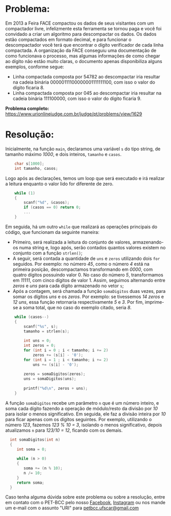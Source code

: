 # Problema:

Em 2013 a Feira FACE compactou os dados de seus visitantes com um compactador livre, infelizmente esta ferramenta se tornou paga e você foi convidado a criar um algoritmo para descompactar os dados. Os dados estão compactados em formato decimal, e para funcionar o descompactador você terá que encontrar o dígito verificador de cada linha compactada. A organização da FACE conseguiu uma documentação de como funcionava o processo, mas algumas informações de como chegar ao dígito não estão muito claras, o documento apenas disponibiliza alguns exemplos, conforme segue:

- Linha compactada composta por 54782 ao descompactar iria resultar na cadeia binária 00000111100000001111111100, com isso o valor do dígito ficaria 8.
- Linha compactada composta por 045 ao descompactar iria resultar na cadeia binária 111100000, com isso o valor do dígito ficaria 9.

**Problema completo:** https://www.urionlinejudge.com.br/judge/pt/problems/view/1629


# Resolução: 
Inicialmente, na função `main`, declaramos uma variável `s` do tipo string, de tamanho máximo *1000*, e dois inteiros, `tamanho` e `casos`.
``` c
    char s[1000];
    int tamanho, casos;
```

Logo após as declarações, temos um loop que será executado e irá realizar a leitura enquanto o valor lido for diferente de zero.
``` c
    while (1)
	{
		scanf("%d", &casos);
		if (casos == 0) return 0; 
		...
	}
```
Em seguida, há um outro `while` que realizará as operações principais do código, que funcionam da seguinte maneira:
- Primeiro, será realizada a leitura do conjunto de valores, armazenando-os numa string e, logo após, serão contados quantos valores existem no conjunto com a função `strlen()`;
- A seguir, será contada a quantidade de `uns` e `zeros` utilizando dois `for` seguidos. Por exemplo: no número *45*, como o número *4* está na primeira posição, descompactamos transformando em *0000*, com quatro dígitos possuindo valor 0. No caso do número *5*, transformamos em *11111*, com cinco dígitos de valor 1. Assim, seguimos alternando entre *zeros* e *uns* para cada dígito armazenado no vetor `s`;
- Após a contagem, será chamada a função `somaDigitos` duas vezes, para somar os dígitos *uns* e os *zeros*. Por exemplo: se tivessemos *14 zeros* e *12 uns*, essa função retornaria respectivamente *5* e *3*. Por fim, imprime-se a soma total, que no caso do exemplo citado, seria *8*.
``` c
    while (casos--)
	{
		scanf("%s", s);
        tamanho = strlen(s);
		
		int uns = 0;
		int zeros = 0;
		for (int i = 0 ; i < tamanho; i += 2)
			zeros += (s[i] - '0');
		for (int i = 1 ; i < tamanho; i += 2)
			uns += (s[i] - '0');
		
		zeros = somaDigitos(zeros);
		uns = somaDigitos(uns);
		
		printf("%d\n", zeros + uns);
	}
```
A função `somaDigitos` recebe um parâmetro `n` que é um número inteiro, e soma cada dígito fazendo a operação de módulo/resto da divisão por *10* para isolar o menos significativo. Em seguida, ele faz a divisão inteira por *10* para ficar apenas com os dígitos seguintes. Por exemplo, utilizando o número *123*, fazemos *123 % 10 = 3*, isolando o menos significativo, depois atualizamos `n` para *123/10 = 12*, ficando com os demais.

``` c
  int somaDigitos(int n)
  {
	 int soma = 0;
	
	 while (n > 0)
	 {
		soma += (n % 10);
		n /= 10;
	 }
	 return soma;
  }
```


Caso tenha alguma dúvida sobre este problema ou sobre a resolução, entre em contato com o PET-BCC pelo nosso
[Facebook](https://www.facebook.com/petbcc/),
[Instagram](https://www.instagram.com/petbcc.ufscar/)
ou nos mande um e-mail com o assunto "URI" para  petbcc.ufscar@gmail.com
